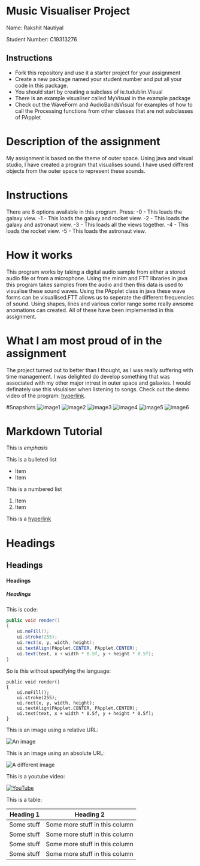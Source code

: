 # Music Visualiser Project

Name: Rakshit Nautiyal

Student Number: C19313276

## Instructions
- Fork this repository and use it a starter project for your assignment
- Create a new package named your student number and put all your code in this package.
- You should start by creating a subclass of ie.tudublin.Visual
- There is an example visualiser called MyVisual in the example package
- Check out the WaveForm and AudioBandsVisual for examples of how to call the Processing functions from other classes that are not subclasses of PApplet

# Description of the assignment
My assignment is based on the theme of outer space. Using java and visual studio, I have created a program that visualises sound. I have used different objects from the outer space to represent these sounds. 

# Instructions
There are 6 options available in this program.
Press:
-0 - This loads the galaxy view.
-1 - This loads the galaxy and rocket view.
-2 - This loads the galaxy and astronaut view.
-3 - This loads all the views together.
-4 - This loads the rocket view.
-5 - This loads the astronaut view.

# How it works
This program works by taking a digital audio sample from either a stored audio file or from a microphone. Using the minim and FTT libraries in java this program takes samples from the audio and then this data is used to visualise these sound waves. Using the PApplet class in java these wave forms can be visuallised.FTT allows us to seperate the different frequencies of sound. Using shapes, lines and various corlor range some really awsome anomations can created. All of these have been implemented in this assignment.

# What I am most proud of in the assignment
The project turned out to better than I thought, as I was really suffering with time management. I was delighted do develop something that was associated with my other major intrest in outer space and galaxies. I would definately use this visulaiser when listening to songs. Check out the demo video of the program: [hyperlink](https://youtu.be/5KLG1Qj9OFc).

#Snapshots
![image1](https://user-images.githubusercontent.com/71874640/117583189-a9fbd480-b0fd-11eb-931d-cff4f0225fbe.png)
![image2](https://user-images.githubusercontent.com/71874640/117583196-b54f0000-b0fd-11eb-9897-3fcf77ce61c5.png)
![image3](https://user-images.githubusercontent.com/71874640/117583202-c6980c80-b0fd-11eb-8e96-de0908078ae4.png)
![image4](https://user-images.githubusercontent.com/71874640/117583206-cd268400-b0fd-11eb-8015-de5d0450117b.png)
![image5](https://user-images.githubusercontent.com/71874640/117583215-d9124600-b0fd-11eb-9964-b9b9b3193bbd.png)
![image6](https://user-images.githubusercontent.com/71874640/117583221-e4fe0800-b0fd-11eb-9660-b5087855d74d.png)


# Markdown Tutorial

This is *emphasis*

This is a bulleted list

- Item
- Item

This is a numbered list

1. Item
1. Item

This is a [hyperlink](http://bryanduggan.org)

# Headings
## Headings
#### Headings
##### Headings

This is code:

```Java
public void render()
{
	ui.noFill();
	ui.stroke(255);
	ui.rect(x, y, width, height);
	ui.textAlign(PApplet.CENTER, PApplet.CENTER);
	ui.text(text, x + width * 0.5f, y + height * 0.5f);
}
```

So is this without specifying the language:

```
public void render()
{
	ui.noFill();
	ui.stroke(255);
	ui.rect(x, y, width, height);
	ui.textAlign(PApplet.CENTER, PApplet.CENTER);
	ui.text(text, x + width * 0.5f, y + height * 0.5f);
}
```

This is an image using a relative URL:

![An image](images/p8.png)

This is an image using an absolute URL:

![A different image](https://bryanduggandotorg.files.wordpress.com/2019/02/infinite-forms-00045.png?w=595&h=&zoom=2)

This is a youtube video:

[![YouTube](http://img.youtube.com/vi/J2kHSSFA4NU/0.jpg)](https://www.youtube.com/watch?v=J2kHSSFA4NU)

This is a table:

| Heading 1 | Heading 2 |
|-----------|-----------|
|Some stuff | Some more stuff in this column |
|Some stuff | Some more stuff in this column |
|Some stuff | Some more stuff in this column |
|Some stuff | Some more stuff in this column |

